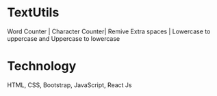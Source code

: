 # TextUtils
 Word Counter | Character Counter| Remive Extra spaces | Lowercase to uppercase and Uppercase to lowercase
 # Technology
 HTML, CSS, Bootstrap, JavaScript, React Js
